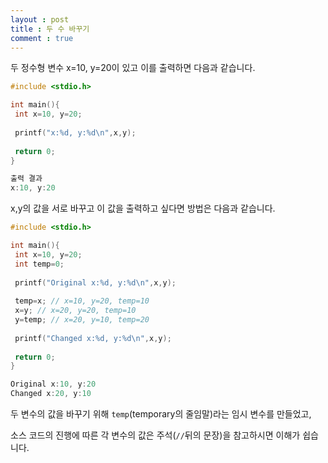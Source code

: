 ```yaml
---
layout : post
title : 두 수 바꾸기
comment : true
---
```

두 정수형 변수 x=10, y=20이 있고 이를 출력하면 다음과 같습니다.
```c
#include <stdio.h>

int main(){
 int x=10, y=20;
 
 printf("x:%d, y:%d\n",x,y);
 
 return 0; 
}
```
```c
출력 결과
x:10, y:20
```

x,y의 값을 서로 바꾸고 이 값을 출력하고 싶다면 방법은 다음과 같습니다.

```c
#include <stdio.h>

int main(){
 int x=10, y=20;
 int temp=0;
 
 printf("Original x:%d, y:%d\n",x,y);
 
 temp=x; // x=10, y=20, temp=10
 x=y; // x=20, y=20, temp=10
 y=temp; // x=20, y=10, temp=20
 
 printf("Changed x:%d, y:%d\n",x,y);
 
 return 0; 
}
```
```c
Original x:10, y:20
Changed x:20, y:10
```
두 변수의 값을 바꾸기 위해 `temp`(temporary의 줄임말)라는 임시 변수를 만들었고,

소스 코드의 진행에 따른 각 변수의 값은 주석(`//`뒤의 문장)을 참고하시면 이해가 쉽습니다.
